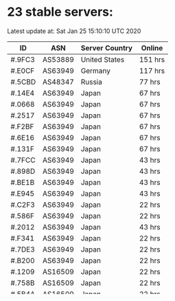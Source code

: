 # 23 stable servers:

Latest update at: Sat Jan 25 15:10:10 UTC 2020

| ID | ASN | Server Country | Online |
| -- | --- | -------------- | ------ |
| #.9FC3 | AS53889 | United States | 151 hrs |
| #.E0CF | AS63949 | Germany | 117 hrs |
| #.5CBD | AS48347 | Russia | 77 hrs |
| #.14E4 | AS63949 | Japan | 67 hrs |
| #.0668 | AS63949 | Japan | 67 hrs |
| #.2517 | AS63949 | Japan | 67 hrs |
| #.F2BF | AS63949 | Japan | 67 hrs |
| #.6E16 | AS63949 | Japan | 67 hrs |
| #.131F | AS63949 | Japan | 67 hrs |
| #.7FCC | AS63949 | Japan | 43 hrs |
| #.898D | AS63949 | Japan | 43 hrs |
| #.BE1B | AS63949 | Japan | 43 hrs |
| #.E945 | AS63949 | Japan | 43 hrs |
| #.C2F3 | AS63949 | Japan | 22 hrs |
| #.586F | AS63949 | Japan | 22 hrs |
| #.2012 | AS63949 | Japan | 43 hrs |
| #.F341 | AS63949 | Japan | 22 hrs |
| #.7DE3 | AS63949 | Japan | 22 hrs |
| #.B200 | AS63949 | Japan | 22 hrs |
| #.1209 | AS16509 | Japan | 22 hrs |
| #.758B | AS16509 | Japan | 22 hrs |
| #.5B4A | AS16509 | Japan | 22 hrs |
| #.7039 | AS63949 | United States | 22 hrs |

